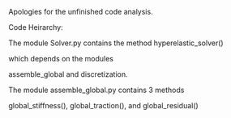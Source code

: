 Apologies for the unfinished code analysis.

Code Heirarchy:

The module Solver.py contains the method
hyperelastic_solver()

which depends on the modules

assemble_global and discretization.

The module assemble_global.py contains 3 methods

global_stiffness(), global_traction(), and global_residual()
